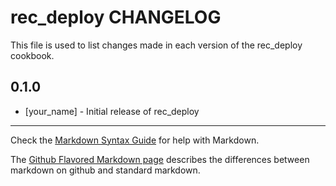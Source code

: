 rec_deploy CHANGELOG
====================

This file is used to list changes made in each version of the rec_deploy cookbook.

0.1.0
-----
- [your_name] - Initial release of rec_deploy

- - -
Check the [Markdown Syntax Guide](http://daringfireball.net/projects/markdown/syntax) for help with Markdown.

The [Github Flavored Markdown page](http://github.github.com/github-flavored-markdown/) describes the differences between markdown on github and standard markdown.
